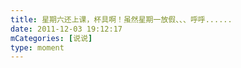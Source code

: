 ```yaml
---
title: 星期六还上课，杯具啊！虽然星期一放假、、、呼呼......
date: 2011-12-03 19:12:17
mCategories: [说说]
type: moment
---
```


